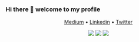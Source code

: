### Hi there 👋 welcome to my profile
<div align="center">
  <p align="center">
    <a target="_blank" href="https://minipachru.medium.com/">Medium</a> •
    <a target="_blank" href="https://www.linkedin.com/in/miguel-pacheco-5229131b5/">Linkedin</a> •
    <a target="_blank" href="https://twitter.com/miguelpacheco_">Twitter</a>
  </p>
 <img src="https://github-readme-stats.vercel.app/api?username=Miguel22247&show_icons=true&line_height=45&theme=onedark&include_all_commits=true" />
  <img src="https://github-readme-stackoverflow.vercel.app/?userID=15132611" />
   <img src="https://github-readme-stats.vercel.app/api/top-langs/?username=Miguel22247&layout=compact&theme=onedark)](https://github.com/Miguel22247/holbertonschool-low_level_programming)" />
  <br />
  <br />
  <br />
</div>
